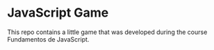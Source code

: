 # JavaScript Game
This repo contains a little game that was developed during the course Fundamentos de JavaScript.